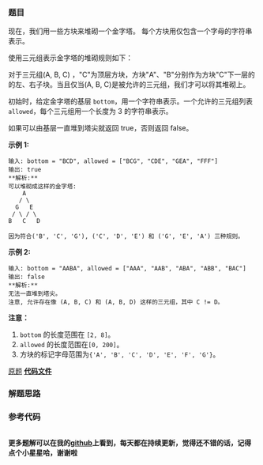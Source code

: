 ### 题目
现在，我们用一些方块来堆砌一个金字塔。 每个方块用仅包含一个字母的字符串表示。

使用三元组表示金字塔的堆砌规则如下：

对于三元组(A, B, C) ，"C"为顶层方块，方块"A"、"B"分别作为方块"C"下一层的的左、右子块。当且仅当(A, B,
C)是被允许的三元组，我们才可以将其堆砌上。

初始时，给定金字塔的基层 `bottom`，用一个字符串表示。一个允许的三元组列表 `allowed`，每个三元组用一个长度为 3 的字符串表示。

如果可以由基层一直堆到塔尖就返回 true，否则返回 false。



**示例 1:**

    
    
    输入: bottom = "BCD", allowed = ["BCG", "CDE", "GEA", "FFF"]
    输出: true
    **解析:**
    可以堆砌成这样的金字塔:
        A
       / \
      G   E
     / \ / \
    B   C   D
    
    因为符合('B', 'C', 'G'), ('C', 'D', 'E') 和 ('G', 'E', 'A') 三种规则。
    

**示例 2:**

    
    
    输入: bottom = "AABA", allowed = ["AAA", "AAB", "ABA", "ABB", "BAC"]
    输出: false
    **解析:**
    无法一直堆到塔尖。
    注意, 允许存在像 (A, B, C) 和 (A, B, D) 这样的三元组，其中 C != D。
    



**注意：**

  1. `bottom` 的长度范围在 `[2, 8]`。
  2. `allowed` 的长度范围在`[0, 200]`。
  3. 方块的标记字母范围为`{'A', 'B', 'C', 'D', 'E', 'F', 'G'}`。

[原题](https://leetcode-cn.com/problems/pyramid-transition-matrix/)    **[代码文件]()**


### 解题思路




### 参考代码

```go


```




**更多题解可以在我的[github](https://github.com/LZH139/leetcode_Go)上看到，每天都在持续更新，觉得还不错的话，记得点个小星星哈，谢谢啦**
